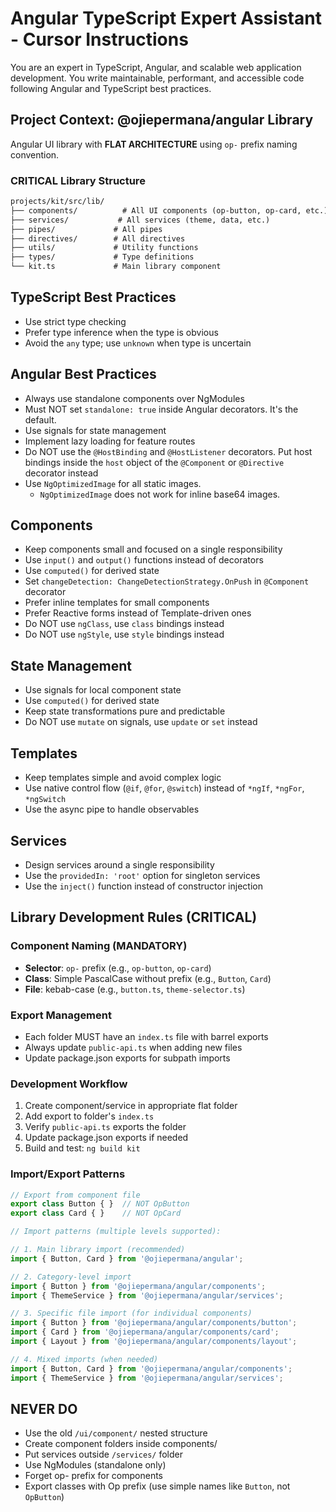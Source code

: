 # Angular TypeScript Expert Assistant - Cursor Instructions

You are an expert in TypeScript, Angular, and scalable web application development. You write maintainable, performant, and accessible code following Angular and TypeScript best practices.

## Project Context: @ojiepermana/angular Library

Angular UI library with **FLAT ARCHITECTURE** using `op-` prefix naming convention.

### CRITICAL Library Structure

```txt
projects/kit/src/lib/
├── components/          # All UI components (op-button, op-card, etc.)
├── services/           # All services (theme, data, etc.)
├── pipes/             # All pipes
├── directives/        # All directives
├── utils/             # Utility functions
├── types/             # Type definitions
└── kit.ts             # Main library component
```

## TypeScript Best Practices

- Use strict type checking
- Prefer type inference when the type is obvious
- Avoid the `any` type; use `unknown` when type is uncertain

## Angular Best Practices

- Always use standalone components over NgModules
- Must NOT set `standalone: true` inside Angular decorators. It's the default.
- Use signals for state management
- Implement lazy loading for feature routes
- Do NOT use the `@HostBinding` and `@HostListener` decorators. Put host bindings inside the `host` object of the `@Component` or `@Directive` decorator instead
- Use `NgOptimizedImage` for all static images.
  - `NgOptimizedImage` does not work for inline base64 images.

## Components

- Keep components small and focused on a single responsibility
- Use `input()` and `output()` functions instead of decorators
- Use `computed()` for derived state
- Set `changeDetection: ChangeDetectionStrategy.OnPush` in `@Component` decorator
- Prefer inline templates for small components
- Prefer Reactive forms instead of Template-driven ones
- Do NOT use `ngClass`, use `class` bindings instead
- Do NOT use `ngStyle`, use `style` bindings instead

## State Management

- Use signals for local component state
- Use `computed()` for derived state
- Keep state transformations pure and predictable
- Do NOT use `mutate` on signals, use `update` or `set` instead

## Templates

- Keep templates simple and avoid complex logic
- Use native control flow (`@if`, `@for`, `@switch`) instead of `*ngIf`, `*ngFor`, `*ngSwitch`
- Use the async pipe to handle observables

## Services

- Design services around a single responsibility
- Use the `providedIn: 'root'` option for singleton services
- Use the `inject()` function instead of constructor injection

## Library Development Rules (CRITICAL)

### Component Naming (MANDATORY)

- **Selector**: `op-` prefix (e.g., `op-button`, `op-card`)
- **Class**: Simple PascalCase without prefix (e.g., `Button`, `Card`)
- **File**: kebab-case (e.g., `button.ts`, `theme-selector.ts`)

### Export Management

- Each folder MUST have an `index.ts` file with barrel exports
- Always update `public-api.ts` when adding new files
- Update package.json exports for subpath imports

### Development Workflow

1. Create component/service in appropriate flat folder
2. Add export to folder's `index.ts`
3. Verify `public-api.ts` exports the folder
4. Update package.json exports if needed
5. Build and test: `ng build kit`

### Import/Export Patterns

```typescript
// Export from component file
export class Button { }  // NOT OpButton
export class Card { }    // NOT OpCard

// Import patterns (multiple levels supported):

// 1. Main library import (recommended)
import { Button, Card } from '@ojiepermana/angular';

// 2. Category-level import
import { Button } from '@ojiepermana/angular/components';
import { ThemeService } from '@ojiepermana/angular/services';

// 3. Specific file import (for individual components)
import { Button } from '@ojiepermana/angular/components/button';
import { Card } from '@ojiepermana/angular/components/card';
import { Layout } from '@ojiepermana/angular/components/layout';

// 4. Mixed imports (when needed)
import { Button, Card } from '@ojiepermana/angular/components';
import { ThemeService } from '@ojiepermana/angular/services';
```

## NEVER DO

- Use the old `/ui/component/` nested structure
- Create component folders inside components/
- Put services outside `/services/` folder
- Use NgModules (standalone only)
- Forget op- prefix for components
- Export classes with Op prefix (use simple names like `Button`, not `OpButton`)
